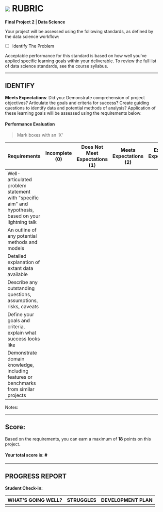 # ![](https://ga-dash.s3.amazonaws.com/production/assets/logo-9f88ae6c9c3871690e33280fcf557f33.png) RUBRIC
**Final Project 2 | Data Science** 	 						

Your project will be assessed using the following standards, as defined by the data science workflow:
- [ ] Identify The Problem

Acceptable performance for this standard is based on how well you've applied specific learning goals within your deliverable. To review the full list of data science standards, see the course syllabus.

---

## IDENTIFY
**Meets Expectations**: Did you: Demonstrate comprehension of project objectives? Articulate the goals and criteria for success? Create guiding questions to identify data and potential methods of analysis? Application of these learning goals will be assessed using the requirements below:

#### Performance Evaluation
> Mark boxes with an 'X'

| Requirements | Incomplete (0) | Does Not Meet Expectations (1) | Meets Expectations (2) | Exceeds Expectations (3) |
|---|---|---|---|---|
| Well-articulated problem statement with "specific aim" and hypothesis, based on your lightning talk | | | | |
| An outline of any potential methods and models | | | | |
| Detailed explanation of extant data available | | | | |
| Describe any outstanding questions, assumptions, risks, caveats | | | | |
| Define your goals and criteria, explain what success looks like | | | | |
| Demonstrate domain knowledge, including features or benchmarks from similar projects | | | | |


Notes:

---

## Score:
Based on the requirements, you can earn a maximum of  **18**  points on this project. 

#### Your total score is: **#**



---

## PROGRESS REPORT
**Student Check-in:**

|WHAT’S GOING WELL?|STRUGGLES|DEVELOPMENT PLAN|
|---|---|---|
| | | |

